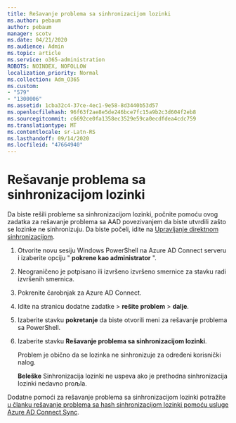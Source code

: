 ```yaml
---
title: Rešavanje problema sa sinhronizacijom lozinki
ms.author: pebaum
author: pebaum
manager: scotv
ms.date: 04/21/2020
ms.audience: Admin
ms.topic: article
ms.service: o365-administration
ROBOTS: NOINDEX, NOFOLLOW
localization_priority: Normal
ms.collection: Adm_O365
ms.custom:
- "579"
- "1300006"
ms.assetid: 1cba32c4-37ce-4ec1-9e58-8d3440b53d57
ms.openlocfilehash: 96f63f2ae8e5de246bce7fc15a9b2c3d604f2eb8
ms.sourcegitcommit: c6692ce0fa1358ec3529e59ca0ecdfdea4cdc759
ms.translationtype: MT
ms.contentlocale: sr-Latn-RS
ms.lasthandoff: 09/14/2020
ms.locfileid: "47664940"
---
```

# <a name="troubleshoot-password-synchronization"></a>Rešavanje problema sa sinhronizacijom lozinki

Da biste rešili probleme sa sinhronizacijom lozinki, počnite pomoću ovog zadatka za rešavanje problema sa AAD povezivanjem da biste utvrdili zašto se lozinke ne sinhronizuju. Da biste počeli, idite na [Upravljanje direktnom sinhronizacijom](https://admin.microsoft.com/AdminPortal/Home#/dirsyncmanagement).  

1. Otvorite novu sesiju Windows PowerShell na Azure AD Connect serveru i izaberite opciju " **pokrene kao administrator** ".

2. Neograničeno je potpisano ili izvršeno izvršeno smernice za stavku radi izvršenih smernica.

3. Pokrenite čarobnjak za Azure AD Connect.

4. Idite na stranicu dodatne zadatke > **rešite problem**  >  **dalje**.

5. Izaberite stavku **pokretanje** da biste otvorili meni za rešavanje problema sa PowerShell.

6. Izaberite stavku **Rešavanje problema sa sinhronizacijom lozinki**.

    Problem je obično da se lozinka ne sinhronizuje za određeni korisnički nalog.

    **Beleške** Sinhronizacija lozinki ne uspeva ako je prethodna sinhronizacija lozinki nedavno proљla.

Dodatne pomoći za rešavanje problema sa sinhronizacijom lozinki potražite [u članku rešavanje problema sa hash sinhronizacijom lozinki pomoću usluge Azure AD Connect Sync](https://docs.microsoft.com/azure/active-directory/hybrid/tshoot-connect-password-hash-synchronization).
